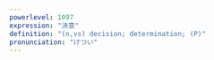 ```yaml
---
powerlevel: 1097
expression: "決意"
definition: "(n,vs) decision; determination; (P)"
pronunciation: "けつい"
---
```

